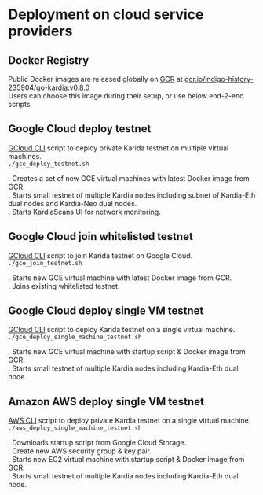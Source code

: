 # Deployment on cloud service providers

## Docker Registry 
Public Docker images are released globally on [GCR](https://cloud.google.com/container-registry/) at [gcr.io/indigo-history-235904/go-kardia:v0.8.0](http://gcr.io/indigo-history-235904/go-kardia:v0.8.0)  
Users can choose this image during their setup, or use below end-2-end scripts.

## Google Cloud deploy testnet
 [GCloud CLI](https://cloud.google.com/sdk/gcloud/) script to deploy private Karida testnet on multiple virtual machines.  
  `./gce_deploy_testnet.sh`

   . Creates a set of new GCE virtual machines with latest Docker image from GCR.   
   . Starts small testnet of multiple Kardia nodes including subnet of Kardia-Eth dual nodes and Kardia-Neo dual nodes.  
   . Starts KardiaScans UI for network monitoring.

## Google Cloud join whitelisted testnet   
  [GCloud CLI](https://cloud.google.com/sdk/gcloud/) script to join Karida testnet on Google Cloud.  
  `./gce_join_testnet.sh`
   
   . Starts new GCE virtual machine with latest Docker image from GCR.   
   . Joins existing whitelisted testnet. 


## Google Cloud deploy single VM testnet
 [GCloud CLI](https://cloud.google.com/sdk/gcloud/) script to deploy Karida testnet on a single virtual machine.   
  `./gce_deploy_single_machine_testnet.sh`
  
   . Starts new GCE virtual machine with startup script & Docker image from GCR.   
   . Starts small testnet of multiple Kardia nodes including Kardia-Eth dual node.  

## Amazon AWS deploy single VM testnet
[AWS CLI](https://aws.amazon.com/cli/) script to deploy private Kardia testnet on a single virtual machine.   
  `./aws_deploy_single_machine_testnet.sh`

   . Downloads startup script from Google Cloud Storage.  
   . Create new AWS security group & key pair.  
   . Starts new EC2 virtual machine with startup script & Docker image from GCR.   
   . Starts small testnet of multiple Kardia nodes including Kardia-Eth dual node.  
